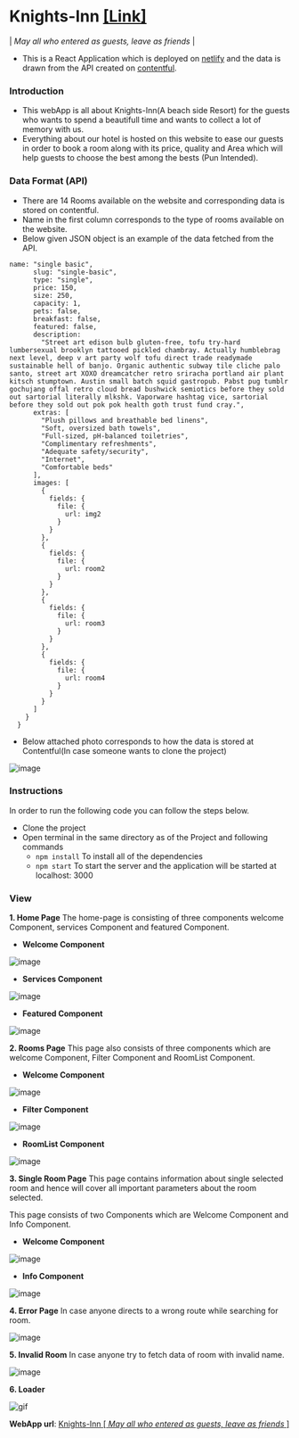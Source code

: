 # Knights-Inn <a href="https://5f66405b5cb7be0008f68568--knights-inn.netlify.app/">[Link]</a>
| *May all who entered as guests, leave as friends* |
- This is a React Application which is deployed on <a href="https://www.netlify.com/">netlify</a> and the data is drawn from the API created on <a href="https://www.contentful.com/">contentful</a>.

### Introduction
- This webApp is all about Knights-Inn(A beach side Resort) for the guests who wants to spend a beautifull time and wants to collect a lot of memory with us.
- Everything about our hotel is hosted on this website to ease our guests in order to book a room along with its price, quality and Area which will help guests to choose the best among the bests (Pun Intended).

### Data Format (API)

- There are 14 Rooms available on the website and corresponding data is stored on contentful.
- Name in the first column corresponds to the type of rooms available on the website.
- Below given JSON object is an example of the data fetched from the API.


```
name: "single basic",
      slug: "single-basic",
      type: "single",
      price: 150,
      size: 250,
      capacity: 1,
      pets: false,
      breakfast: false,
      featured: false,
      description:
        "Street art edison bulb gluten-free, tofu try-hard lumbersexual brooklyn tattooed pickled chambray. Actually humblebrag next level, deep v art party wolf tofu direct trade readymade sustainable hell of banjo. Organic authentic subway tile cliche palo santo, street art XOXO dreamcatcher retro sriracha portland air plant kitsch stumptown. Austin small batch squid gastropub. Pabst pug tumblr gochujang offal retro cloud bread bushwick semiotics before they sold out sartorial literally mlkshk. Vaporware hashtag vice, sartorial before they sold out pok pok health goth trust fund cray.",
      extras: [
        "Plush pillows and breathable bed linens",
        "Soft, oversized bath towels",
        "Full-sized, pH-balanced toiletries",
        "Complimentary refreshments",
        "Adequate safety/security",
        "Internet",
        "Comfortable beds"
      ],
      images: [
        {
          fields: {
            file: {
              url: img2
            }
          }
        },
        {
          fields: {
            file: {
              url: room2
            }
          }
        },
        {
          fields: {
            file: {
              url: room3
            }
          }
        },
        {
          fields: {
            file: {
              url: room4
            }
          }
        }
      ]
    }
  }
```

- Below attached photo corresponds to how the data is stored at Contentful(In case someone wants to clone the project)

![image](https://user-images.githubusercontent.com/34310411/93689651-26e62980-faee-11ea-9530-8966d5c92525.png)

### Instructions
In order to run the following code you can follow the steps below.
- Clone the project
- Open terminal in the same directory as of the Project and following commands
    - `npm install` To install all of the dependencies 
    - `npm start` To start the server and the application will be started at localhost: 3000


### View

__1. Home Page__
The home-page is consisting of three components welcome Component, services Component and featured Component.

- __Welcome Component__


![image](https://user-images.githubusercontent.com/34310411/93689777-64978200-faef-11ea-9bb5-e2c1a46d2d5d.png)


- __Services Component__


![image](https://user-images.githubusercontent.com/34310411/93689804-afb19500-faef-11ea-8c4c-bbe513e13ccf.png)


- __Featured Component__


![image](https://user-images.githubusercontent.com/34310411/93689806-bf30de00-faef-11ea-9679-1a31c584f269.png)


__2. Rooms Page__
This page also consists of three components which are welcome Component, Filter Component and RoomList Component.

- __Welcome Component__


![image](https://user-images.githubusercontent.com/34310411/93689842-1a62d080-faf0-11ea-9490-586ef8c83642.png)


- __Filter Component__


![image](https://user-images.githubusercontent.com/34310411/93689853-336b8180-faf0-11ea-8fa5-96dff4ed4796.png)

- __RoomList Component__


![image](https://user-images.githubusercontent.com/34310411/93689864-4d0cc900-faf0-11ea-993f-7a8720b38cbe.png)

__3. Single Room Page__
This page contains information about single selected room and hence will cover all important parameters about the room selected.  

This page consists of two Components which are Welcome Component and Info Component.

- __Welcome Component__


![image](https://user-images.githubusercontent.com/34310411/93689930-dcb27780-faf0-11ea-9fad-8f95d2204a49.png)


- __Info Component__


![image](https://user-images.githubusercontent.com/34310411/93689941-f784ec00-faf0-11ea-9dfc-8d70acc7a4e2.png)


__4. Error Page__
In case anyone directs to a wrong route while searching for room.


![image](https://user-images.githubusercontent.com/34310411/93689964-29964e00-faf1-11ea-8e4a-0e9abe5641f3.png)


__5. Invalid Room__
In case anyone try to fetch data of room with invalid name.


![image](https://user-images.githubusercontent.com/34310411/93689988-5b0f1980-faf1-11ea-8282-78ebb13587da.png)

__6. Loader__

![gif](https://media.giphy.com/media/lyTUnliWUrDYsT71et/giphy.gif)



__WebApp url__: <a href="https://5f66405b5cb7be0008f68568--knights-inn.netlify.app/">Knights-Inn [ *May all who entered as guests, leave as friends* ]</a>
